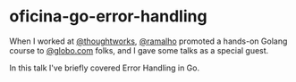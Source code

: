 # oficina-go-error-handling

When I worked at [@thoughtworks](https://github.com/thoughtworks), [@ramalho](https://github.com/ramalho) promoted a hands-on Golang course to [@globo.com](https://github.com/globocom) folks, and I gave some talks as a special guest.

In this talk I've briefly covered Error Handling in Go.
